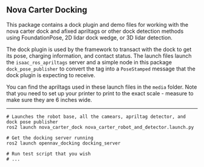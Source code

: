 ## Nova Carter Docking

This package contains a dock plugin and demo files for working with the nova carter dock and afixed apriltags or other dock detection methods using FoundationPose, 2D lidar dock wedge, or 3D lidar detection.

The dock plugin is used by the framework to transact with the dock to get its pose, charging information, and contact status. The launch files launch the `isaac_ros_apriltags` server and a simple node in this package `dock_pose_publisher` to convert the tag into a ``PoseStamped`` message that the dock plugin is expecting to receive.

You can find the apriltags used in these launch files in the ``media`` folder. Note that you need to set up your printer to print to the exact scale - measure to make sure they are 6 inches wide.

---

```
# Launches the robot base, all the camears, apriltag detector, and dock pose publisher
ros2 launch nova_carter_dock nova_carter_robot_and_detector.launch.py

# Get the docking server running
ros2 launch opennav_docking docking_server

# Run test script that you wish
# ...
```